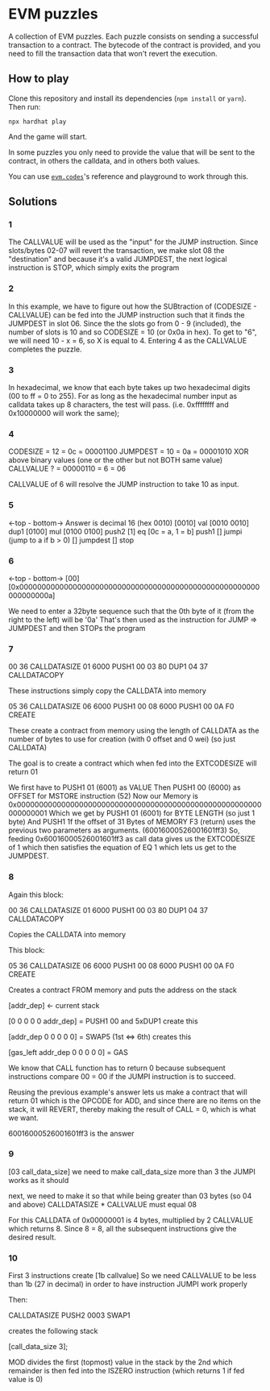 # EVM puzzles

A collection of EVM puzzles. Each puzzle consists on sending a successful transaction to a contract. The bytecode of the contract is provided, and you need to fill the transaction data that won't revert the execution.

## How to play

Clone this repository and install its dependencies (`npm install` or `yarn`). Then run:

```
npx hardhat play
```

And the game will start.

In some puzzles you only need to provide the value that will be sent to the contract, in others the calldata, and in others both values.

You can use [`evm.codes`](https://www.evm.codes/)'s reference and playground to work through this.

## Solutions

### 1

The CALLVALUE will be used as the "input" for the JUMP instruction. Since slots/bytes 02-07 will revert the transaction, we make slot 08 the "destination" and because it's a valid JUMPDEST, the next logical instruction is STOP, which simply exits the program

### 2

In this example, we have to figure out how the SUBtraction of (CODESIZE - CALLVALUE) can be fed into the JUMP instruction such that it finds the JUMPDEST in slot 06. Since the the slots go from 0 - 9 (included), the number of slots is 10 and so CODESIZE = 10 (or 0x0a in hex). To get to "6", we will need 10 - x = 6, so X is equal to 4. Entering 4 as the CALLVALUE completes the puzzle.

### 3

In hexadecimal, we know that each byte takes up two hexadecimal digits (00 to ff = 0 to 255). For as long as the hexadecimal number input as calldata takes up 8 characters, the test will pass. (i.e. 0xffffffff and 0x10000000 will work the same);

### 4

CODESIZE = 12 = 0c = 00001100
JUMPDEST = 10 = 0a = 00001010
XOR above binary values (one or the other but not BOTH same value)
CALLVALUE ? = 00000110 = 6 = 06

CALLVALUE of 6 will resolve the JUMP instruction to take 10 as input.

### 5

<-top - bottom->
Answer is decimal 16 (hex 0010)
[0010] val
[0010 0010] dup1
[0100] mul
[0100 0100] push2
[1] eq
[0c = a, 1 = b] push1
[] jumpi (jump to a if b > 0)
[] jumpdest
[] stop

### 6

<-top - bottom->
[00]
[0x000000000000000000000000000000000000000000000000000000000000000a]

We need to enter a 32byte sequence such that the 0th byte of it (from the right to the left) will be '0a'
That's then used as the instruction for JUMP => JUMPDEST and then STOPs the program

### 7

00 36 CALLDATASIZE
01 6000 PUSH1 00
03 80 DUP1
04 37 CALLDATACOPY

These instructions simply copy the CALLDATA into memory

05 36 CALLDATASIZE
06 6000 PUSH1 00
08 6000 PUSH1 00
0A F0 CREATE

These create a contract from memory using the length of CALLDATA as the number of bytes to use for creation (with 0 offset and 0 wei) (so just CALLDATA)

The goal is to create a contract which when fed into the EXTCODESIZE will return 01

We first have to PUSH1 01 (6001) as VALUE
Then PUSH1 00 (6000) as OFFSET
for MSTORE instruction (52)
Now our Memory is 0x0000000000000000000000000000000000000000000000000000000000000001
Which we get by PUSH1 01 (6001) for BYTE LENGTH (so just 1 byte)
And PUSH1 1f the offset of 31 Bytes of MEMORY
F3 (return) uses the previous two parameters as arguments.
(60016000526001601ff3)
So, feeding 0x60016000526001601ff3 as call data gives us the EXTCODESIZE of 1 which then satisfies the equation of EQ 1 which lets us get to the JUMPDEST.

### 8

Again this block:

00 36 CALLDATASIZE
01 6000 PUSH1 00
03 80 DUP1
04 37 CALLDATACOPY

Copies the CALLDATA into memory

This block:

05 36 CALLDATASIZE
06 6000 PUSH1 00
08 6000 PUSH1 00
0A F0 CREATE

Creates a contract FROM memory and puts the address on the stack

[addr_dep] <- current stack

[0 0 0 0 0 addr_dep] = PUSH1 00 and 5xDUP1 create this

[addr_dep 0 0 0 0 0] = SWAP5 (1st <=> 6th) creates this

[gas_left addr_dep 0 0 0 0 0] = GAS

We know that CALL function has to return 0 because subsequent instructions compare 00 = 00 if the JUMPI instruction is to succeed.

Reusing the previous example's answer lets us make a contract that will return 01 which is the OPCODE for ADD, and since there are no items on the stack, it will REVERT, thereby making the result of CALL = 0, which is what we want.

60016000526001601ff3 is the answer

### 9

[03 call_data_size] we need to make call_data_size more than 3 the JUMPI works as it should

next, we need to make it so that while being greater than 03 bytes (so 04 and above) CALLDATASIZE \* CALLVALUE must equal 08

For this CALLDATA of 0x00000001 is 4 bytes, multiplied by 2 CALLVALUE which returns 8. Since 8 = 8, all the subsequent instructions give the desired result.

### 10

First 3 instructions create [1b callvalue]
So we need CALLVALUE to be less than 1b (27 in decimal) in order to have instruction JUMPI work properly

Then:

CALLDATASIZE
PUSH2 0003
SWAP1

creates the following stack

[call_data_size 3];

MOD divides the first (topmost) value in the stack by the 2nd which remainder is then fed into the ISZERO instruction (which returns 1 if fed value is 0)
